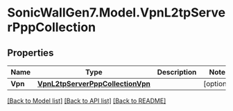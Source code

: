 # SonicWallGen7.Model.VpnL2tpServerPppCollection

## Properties

Name | Type | Description | Notes
------------ | ------------- | ------------- | -------------
**Vpn** | [**VpnL2tpServerPppCollectionVpn**](VpnL2tpServerPppCollectionVpn.md) |  | [optional] 

[[Back to Model list]](../README.md#documentation-for-models) [[Back to API list]](../README.md#documentation-for-api-endpoints) [[Back to README]](../README.md)

